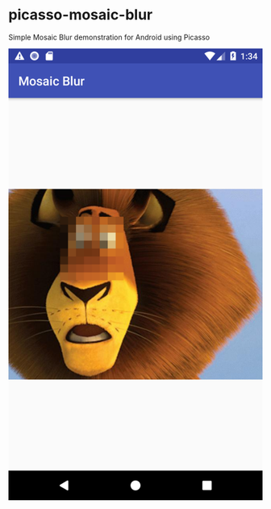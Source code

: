 # picasso-mosaic-blur
Simple Mosaic Blur demonstration for Android using Picasso

![Image](https://github.com/atkirtland/picasso-mosaic-blur/blob/master/Screenshot_1518334440.png)
